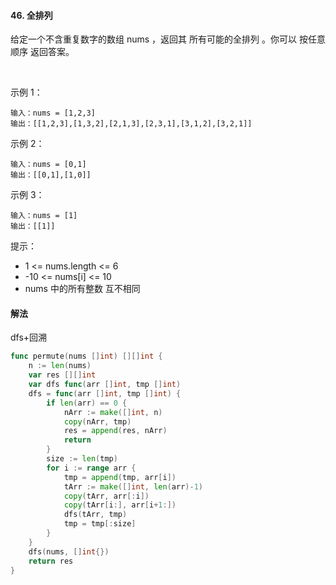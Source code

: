 #### 46. 全排列
给定一个不含重复数字的数组 nums ，返回其 所有可能的全排列 。你可以 按任意顺序 返回答案。

 

示例 1：
```
输入：nums = [1,2,3]
输出：[[1,2,3],[1,3,2],[2,1,3],[2,3,1],[3,1,2],[3,2,1]]
```
示例 2：
```
输入：nums = [0,1]
输出：[[0,1],[1,0]]
```
示例 3：
```
输入：nums = [1]
输出：[[1]]
```

提示：

- 1 <= nums.length <= 6
- -10 <= nums[i] <= 10
- nums 中的所有整数 互不相同

#### 解法
dfs+回溯
```go
func permute(nums []int) [][]int {
    n := len(nums)
    var res [][]int
    var dfs func(arr []int, tmp []int)
    dfs = func(arr []int, tmp []int) {
        if len(arr) == 0 {
            nArr := make([]int, n)
            copy(nArr, tmp)
            res = append(res, nArr)
            return
        }
        size := len(tmp)
        for i := range arr {
            tmp = append(tmp, arr[i])
            tArr := make([]int, len(arr)-1)
            copy(tArr, arr[:i])
            copy(tArr[i:], arr[i+1:])
            dfs(tArr, tmp)
            tmp = tmp[:size]
        }
    }
    dfs(nums, []int{})
    return res
}
```